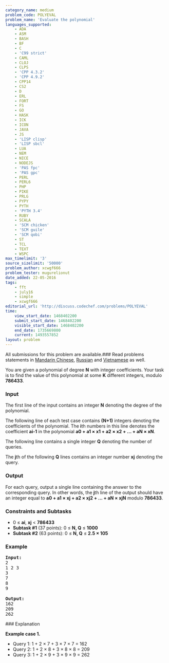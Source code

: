 ```yaml
---
category_name: medium
problem_code: POLYEVAL
problem_name: 'Evaluate the polynomial'
languages_supported:
    - ADA
    - ASM
    - BASH
    - BF
    - C
    - 'C99 strict'
    - CAML
    - CLOJ
    - CLPS
    - 'CPP 4.3.2'
    - 'CPP 4.9.2'
    - CPP14
    - CS2
    - D
    - ERL
    - FORT
    - FS
    - GO
    - HASK
    - ICK
    - ICON
    - JAVA
    - JS
    - 'LISP clisp'
    - 'LISP sbcl'
    - LUA
    - NEM
    - NICE
    - NODEJS
    - 'PAS fpc'
    - 'PAS gpc'
    - PERL
    - PERL6
    - PHP
    - PIKE
    - PRLG
    - PYPY
    - PYTH
    - 'PYTH 3.4'
    - RUBY
    - SCALA
    - 'SCM chicken'
    - 'SCM guile'
    - 'SCM qobi'
    - ST
    - TCL
    - TEXT
    - WSPC
max_timelimit: '3'
source_sizelimit: '50000'
problem_author: xcwgf666
problem_tester: mugurelionut
date_added: 22-05-2016
tags:
    - fft
    - july16
    - simple
    - xcwgf666
editorial_url: 'http://discuss.codechef.com/problems/POLYEVAL'
time:
    view_start_date: 1468402200
    submit_start_date: 1468402200
    visible_start_date: 1468402200
    end_date: 1735669800
    current: 1493557852
layout: problem
---
```

All submissions for this problem are available.###  Read problems statements in [Mandarin Chinese](http://www.codechef.com/download/translated/JULY16/mandarin/POLYEVAL.pdf), [Russian](http://www.codechef.com/download/translated/JULY16/russian/POLYEVAL.pdf) and [Vietnamese](http://www.codechef.com/download/translated/JULY16/vietnamese/POLYEVAL.pdf) as well.

You are given a polynomial of degree **N** with integer coefficients. Your task is to find the value of this polynomial at some **K** different integers, modulo **786433**.

### Input

The first line of the input contains an integer **N** denoting the degree of the polynomial.

The following line of each test case contains **(N+1)** integers denoting the coefficients of the polynomial. The **i**th numbers in this line denotes the coefficient **ai-1** in the polynomial **a0 + a1 × x1 + a2 × x2 + ... + aN × xN**.

The following line contains a single integer **Q** denoting the number of queries.

The **j**th of the following **Q** lines contains an integer number **xj** denoting the query.

### Output

For each query, output a single line containing the answer to the corresponding query. In other words, the **j**th line of the output should have an integer equal to **a0 + a1 × xj + a2 × xj2 + ... + aN × xjN** modulo **786433**.

### Constraints and Subtasks

- 0 ≤ **ai**, **xj** < **786433**
- **Subtask #1** (37 points): 0 ≤ **N, Q** ≤ **1000**
- **Subtask #2** (63 points): 0 ≤ **N, Q** ≤ **2.5 × 105**

### Example

<pre><b>Input:</b>
<tt>2
1 2 3
3
7
8
9</tt>

<b>Output:</b>
<tt>162
209
262</tt>
</pre>### Explanation

**Example case 1.**

- Query 1: 1 + 2 × 7 + 3 × 7 × 7 = 162
- Query 2: 1 + 2 × 8 + 3 × 8 × 8 = 209
- Query 3: 1 + 2 × 9 + 3 × 9 × 9 = 262
